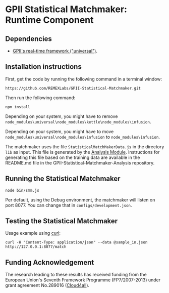# GPII Statistical Matchmaker: Runtime Component

## Dependencies

* [GPII's real-time framework ("universal")](https://github.com/GPII/universal).

## Installation instructions

First, get the code by running the following command in a terminal window:

    https://github.com/REMEXLabs/GPII-Statistical-Matchmaker.git

Then run the following command:

    npm install
	
Depending on your system, you might have to remove `node_modules\universal\node_modules\kettle\node_modules\infusion`.
	
Depending on your system, you might have to move `node_modules\universal\node_modules\infusion` to `node_modules\infusion`.

The matchmaker uses the file `StatisticalMatchMakerData.js` in the directory `lib` as input. This file is generated by the [Analysis Module](https://github.com/REMEXLabs/GPII-Statistical-Matchmaker-Analysis). Instructions for generating this file based on the training data are available in the README.md file in the GPII-Statistical-Matchmaker-Analysis
 repository.

## Running the Statistical Matchmaker

    node bin/smm.js
	
Per default, using the Debug environment, the matchmaker will listen on port 8077. You can change that in `configs/development.json`.

## Testing the Statistical Matchmaker
	
Usage example using [curl](http://curl.haxx.se/):

	curl -H "Content-Type: application/json" --data @sample_in.json http://127.0.0.1:8077/match


## Funding Acknowledgement

The research leading to these results has received funding from the European
Union's Seventh Framework Programme (FP7/2007-2013) under grant agreement No.289016
([Cloud4all](http://www.cloud4all.info/)).
